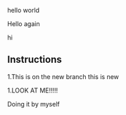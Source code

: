 hello world

Hello again

hi

## Instructions
1.This is on the new branch
this is new


<div>1.LOOK AT ME!!!!!</div>

Doing it by myself